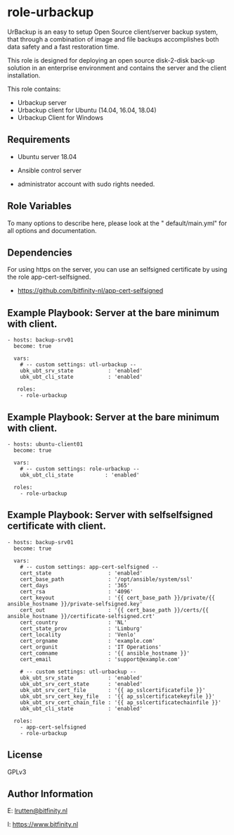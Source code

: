 role-urbackup
========= 

UrBackup is an easy to setup Open Source client/server backup system, that through a combination of image and file backups accomplishes both data safety and a fast restoration time.

This role is designed for deploying an open source disk-2-disk back-up solution in an enterprise environment and contains the server and the client installation. 

This role contains:
* Urbackup server
* Urbackup client for Ubuntu (14.04, 16.04, 18.04)
* Urbackup Client for Windows

Requirements
------------

* Ubuntu server 18.04
* Ansible control server

* administrator account with sudo rights needed.


Role Variables
--------------

To many options to describe here, please look at
the " default/main.yml" for all options and documentation.

Dependencies
------------

For using https on the server, you can use an selfsigned certificate by using the role app-cert-selfsigned.

* https://github.com/bitfinity-nl/app-cert-selfsigned


Example Playbook: Server at the bare minimum with client.
---------------------------------------------------------

    - hosts: backup-srv01
      become: true

      vars: 
        # -- custom settings: utl-urbackup --
        ubk_ubt_srv_state           : 'enabled'
        ubk_ubt_cli_state           : 'enabled'

       roles:
        - role-urbackup         

Example Playbook: Server at the bare minimum with client.
---------------------------------------------------------
    - hosts: ubuntu-client01
      become: true

      vars:
        # -- custom settings: role-urbackup --
        ubk_ubt_cli_state          : 'enabled'

      roles:
        - role-urbackup

Example Playbook: Server with selfselfsigned certificate with client. 
---------------------------------------------------------------------

    - hosts: backup-srv01
      become: true

      vars:   
        # -- custom settings: app-cert-selfsigned --
        cert_state                  : 'enabled'
        cert_base_path              : '/opt/ansible/system/ssl'
        cert_days                   : '365'
        cert_rsa                    : '4096'
        cert_keyout                 : '{{ cert_base_path }}/private/{{ ansible_hostname }}/private-selfsigned.key'
        cert_out                    : '{{ cert_base_path }}/certs/{{ ansible_hostname }}/certificate-selfsigned.crt'
        cert_country                : 'NL'
        cert_state_prov             : 'Limburg'
        cert_locality               : 'Venlo'
        cert_orgname                : 'example.com'
        cert_orgunit                : 'IT Operations'
        cert_comname                : '{{ ansible_hostname }}'
        cert_email                  : 'support@example.com'      

        # -- custom settings: utl-urbackup --
        ubk_ubt_srv_state           : 'enabled'
        ubk_ubt_srv_cert_state      : 'enabled'       
        ubk_ubt_srv_cert_file       : '{{ ap_sslcertificatefile }}'
        ubk_ubt_srv_cert_key_file   : '{{ ap_sslcertificatekeyfile }}'
        ubk_ubt_srv_cert_chain_file : '{{ ap_sslcertificatechainfile }}'
        ubk_ubt_cli_state           : 'enabled'
      
      roles:
        - app-cert-selfsigned
        - role-urbackup
         


License
-------

GPLv3

Author Information
------------------

E: lrutten@bitfinity.nl

I: https://www.bitfinity.nl
